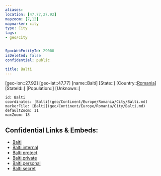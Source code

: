 ```yaml
---
aliases: 
location: [47.77,27.92]
mapzoom: [7,12] 
mapmarker: city 
type: City
tags:
- geo/City


SpocWebEntityId: 29000
isDeleted: false
confidential: public

title: Balti
---
```

[geo-lon::27.92]
[geo-lat::47.77]
[name::Balti]
[State::]
[Country::[Romania](geo/Continent/Europe/Romania.md)]
[StateId::]
[Population::]
[Unknown::]


```leaflet
id: Balti
coordinates: [Balti](geo/Continent/Europe/Romania/City/Balti.md)
markerFile: [Balti](geo/Continent/Europe/Romania/City/Balti.md)
defaultZoom: 11 
maxZoom: 18
```


## Confidential Links & Embeds: 
- [Balti](../../../../../../_public/geo/Continent/Europe/Romania/City/Balti.md) 
- [Balti.internal](../../../../../../_internal/geo/Continent/Europe/Romania/City/Balti.internal.md) 
- [Balti.protect](../../../../../../_protect/geo/Continent/Europe/Romania/City/Balti.protect.md) 
- [Balti.private](../../../../../../_private/geo/Continent/Europe/Romania/City/Balti.private.md) 
- [Balti.personal](../../../../../../_personal/geo/Continent/Europe/Romania/City/Balti.personal.md) 
- [Balti.secret](../../../../../../_secret/geo/Continent/Europe/Romania/City/Balti.secret.md) 
